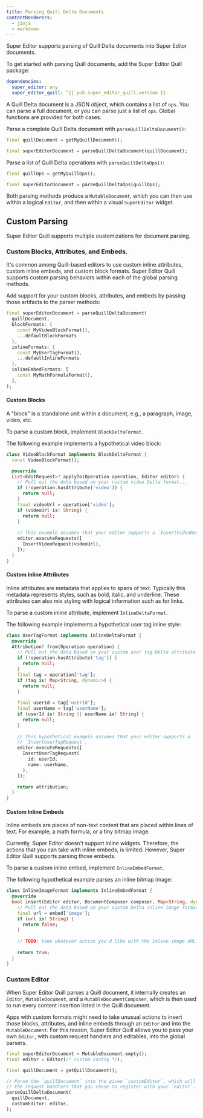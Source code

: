 ```yaml
---
title: Parsing Quill Delta Documents
contentRenderers:
  - jinja
  - markdown
---
```

Super Editor supports parsing of Quill Delta documents into Super Editor documents.

To get started with parsing Quill documents, add the Super Editor Quill package:

```yaml
dependencies:
  super_editor: any
  super_editor_quill: ^{{ pub.super_editor_quill.version }}
```

A Quill Delta document is a JSON object, which contains a list of `ops`. You can parse
a full document, or you can parse just a list of `ops`. Global functions are provided
for both cases.

Parse a complete Quill Delta document with `parseQuillDeltaDocument()`:

```dart
final quillDocument = getMyQuillDocument();

final superEditorDocument = parseQuillDeltaDocument(quillDocument);
```

Parse a list of Quill Delta operations with `parseQuillDeltaOps()`:

```dart
final quillOps = getMyQuillOps();

final superEditorDocument = parseQuillDeltaOps(quillOps);
```

Both parsing methods produce a `MutableDocument`, which you can then use within
a logical `Editor`, and then within a visual `SuperEditor` widget.

## Custom Parsing
Super Editor Quill supports multiple customizations for document parsing.

### Custom Blocks, Attributes, and Embeds.
It's common among Quill-based editors to use custom inline attributes, custom
inline embeds, and custom block formats. Super Editor Quill supports custom
parsing behaviors within each of the global parsing methods.

Add support for your custom blocks, attributes, and embeds by passing those
artifacts to the parser methods:

```dart
final superEditorDocument = parseQuillDeltaDocument(
  quillDocument,
  blockFormats: {
    const MyVideoBlockFormat(),
    ...defaultBlockFormats
  },
  inlineFormats: {
    const MyUserTagFormat(),
    ...defaultInlineFormats
  },
  inlineEmbedFormats: [
    const MyMathFormulaFormat(),
  ],
);
```

#### Custom Blocks
A "block" is a standalone unit within a document, e.g., a paragraph, image, video, etc.

To parse a custom block, implement `BlockDeltaFormat`.

The following example implements a hypothetical video block:

```dart
class VideoBlockFormat implements BlockDeltaFormat {
  const VideoBlockFormat();

  @override
  List<EditRequest>? applyTo(Operation operation, Editor editor) {
    // Pull out the data based on your custom video Delta format...
    if (!operation.hasAttribute('video')) {
      return null;
    }
    final videoUrl = operation['video'];
    if (videoUrl is! String) {
      return null;
    }
    
    // This example assumes that your editor supports a `InsertVideoRequest`.
    editor.executeRequests([
      InsertVideoRequest(videoUrl),
    ]);
  }
}
```

#### Custom Inline Attributes
Inline attributes are metadata that applies to spans of text. Typically this metadata represents styles,
such as bold, italic, and underline. These attributes can also mix styling with logical information
such as for links.

To parse a custom inline attribute, implement `InlineDeltaFormat`.

The following example implements a hypothetical user tag inline style:

```dart
class UserTagFormat implements InlineDeltaFormat {
  @override
  Attribution? from(Operation operation) {
    // Pull out the data based on your custom user tag Delta attribute format...
    if (!operation.hasAttribute('tag')) {
      return null;
    }
    final tag = operation['tag'];
    if (tag is! Map<String, dynamic>) {
      return null;
    }
    
    final userId = tag['userId'];
    final userName = tag['userName'];
    if (userId is! String || userName is! String) {
      return null;
    }
    
    // This hypothetical example assumes that your editor supports a
    // `InsertUserTagRequest`.
    editor.executeRequests([
      InsertUserTagRequest(
        id: userId,
        name: userName,
      ),
    ]);

    return attribution;
  }
}
```

#### Custom Inline Embeds
Inline embeds are pieces of non-text content that are placed within lines of text. For example,
a math formula, or a tiny bitmap image.

Currently, Super Editor doesn't support inline widgets. Therefore, the actions that you can take
with inline embeds, is limited. However, Super Editor Quill supports parsing those embeds.

To parse a custom inline embed, implement `InlineEmbedFormat`.

The following hypothetical example parses an inline bitmap image:

```dart
class InlineImageFormat implements InlineEmbedFormat {
  @override
  bool insert(Editor editor, DocumentComposer composer, Map<String, dynamic> embed) {
    // Pull out the data based on your custom Delta inline image format...
    final url = embed['image'];
    if (url is! String) {
      return false;
    }
    
    // TODO: take whatever action you'd like with the inline image URL.
    
    return true;
  }
}
```

### Custom Editor
When Super Editor Quill parses a Quill document, it internally creates an `Editor`, `MutableDocument`,
and a `MutableDocumentComposer`, which is then used to run every content insertion listed in the Quill
document.

Apps with custom formats might need to take unusual actions to insert those blocks, attributes, and
inline embeds through an `Editor` and into the `MutableDocument`. For this reason, Super Editor Quill
allows you to pass your own `Editor`, with custom request handlers and editables, into the global
parsers.

```dart
final superEditorDocument = MutableDocument.empty();
final editor = Editor(/* custom config */);

final quillDocument = getQuillDocument();

// Parse the `quillDocument` into the given `customEditor`, which will use
// the request handlers that you chose to register with your `editor`.
parseQuillDeltaDocument(
  quillDocument,
  customEditor: editor,
);
```